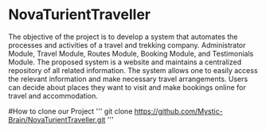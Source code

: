 # NovaTurientTraveller
The objective of the project is to develop a system that automates the processes and activities of a travel and trekking company. 
Administrator Module, Travel Module, Routes Module, Booking Module, and Testimonials Module. 
The proposed system is a website and maintains a centralized repository of all  related information. 
The system allows one to easily access the relevant information and make necessary travel arrangements. 
Users can decide about places they want to visit and make bookings online for travel and accommodation.

#How to clone our Project 
'''
git clone https://github.com/Mystic-Brain/NovaTurientTraveller.git
'''

